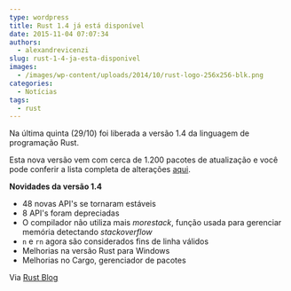 ```yaml
---
type: wordpress
title: Rust 1.4 já está disponível
date: 2015-11-04 07:07:34
authors:
  - alexandrevicenzi
slug: rust-1-4-ja-esta-disponivel
images:
  - /images/wp-content/uploads/2014/10/rust-logo-256x256-blk.png
categories:
  - Notícias
tags:
  - rust
---
```


Na última quinta (29/10) foi liberada a versão 1.4 da linguagem de programação Rust.

Esta nova versão vem com cerca de 1.200 pacotes de atualização e você pode conferir a lista completa de alterações <a href="https://github.com/rust-lang/rust/blob/8ab8581f6921bc7a8e3fa4defffd2814372dcb15/RELEASES.md#version-140-october-2015" target="_blank">aqui</a>.

<strong>Novidades da versão 1.4</strong>
<ul>
	<li>48 novas API's se tornaram estáveis</li>
	<li>8 API's foram depreciadas</li>
	<li>O compilador não utiliza mais <em>morestack</em>, função usada para gerenciar memória detectando <em>stackoverflow</em></li>
	<li><code>n</code> e <code>rn</code> agora são considerados fins de linha válidos</li>
	<li>Melhorias na versão Rust para Windows</li>
	<li>Melhorias no Cargo, gerenciador de pacotes</li>
</ul>
Via <a href="http://blog.rust-lang.org/2015/10/29/Rust-1.4.html" target="_blank">Rust Blog</a>
